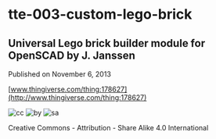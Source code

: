 # tte-003-custom-lego-brick
## Universal Lego brick builder module for OpenSCAD by J. Janssen

Published on November 6, 2013

[www.thingiverse.com/thing:178627](http://www.thingiverse.com/thing:178627)

![cc](http://creativecommons.org/wp-content/themes/creativecommons.org/images/chooser_cc.png) ![by](http://creativecommons.org/wp-content/themes/creativecommons.org/images/chooser_by.png) ![sa](http://creativecommons.org/wp-content/themes/creativecommons.org/images/chooser_sa.png)

Creative Commons - Attribution - Share Alike 4.0 International